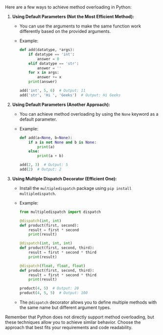 Here are a few ways to achieve method overloading in Python:

1. **Using Default Parameters (Not the Most Efficient Method):**
   - You can use the arguments to make the same function work differently based on the provided arguments.
   - Example:

     ```python
     def add(datatype, *args):
         if datatype == 'int':
             answer = 0
         elif datatype == 'str':
             answer = ''
         for x in args:
             answer += x
         print(answer)

     add('int', 5, 6)  # Output: 11
     add('str', 'Hi ', 'Geeks')  # Output: Hi Geeks
     ```

2. **Using Default Parameters (Another Approach):**
   - You can achieve method overloading by using the `None` keyword as a default parameter.
   - Example:

     ```python
     def add(a=None, b=None):
         if a is not None and b is None:
             print(a)
         else:
             print(a + b)

     add(2, 3)  # Output: 5
     add(2)  # Output: 2
     ```

3. **Using Multiple Dispatch Decorator (Efficient One):**
   - Install the `multipledispatch` package using `pip install multipledispatch`.
   - Example:

     ```python
     from multipledispatch import dispatch

     @dispatch(int, int)
     def product(first, second):
         result = first * second
         print(result)

     @dispatch(int, int, int)
     def product(first, second, third):
         result = first * second * third
         print(result)

     @dispatch(float, float, float)
     def product(first, second, third):
         result = first * second * third
         print(result)

     product(4, 5)  # Output: 20
     product(4, 5, 5)  # Output: 100
     ```

   - The `@dispatch` decorator allows you to define multiple methods with the same name but different argument types.

Remember that Python does not directly support method overloading, but these techniques allow you to achieve similar behavior. Choose the approach that best fits your requirements and code readability.